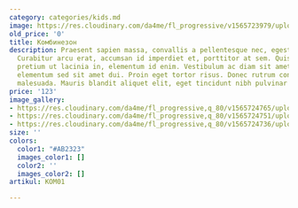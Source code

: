 ```yaml
---
category: categories/kids.md
image: https://res.cloudinary.com/da4me/fl_progressive/v1565723979/uploads/%D0%91%D0%B5%D0%B7-%D0%B8%D0%BC%D0%B5%D0%BD%D0%B8-5_xjes0u.jpg
old_price: '0'
title: Комбинезон
description: Praesent sapien massa, convallis a pellentesque nec, egestas non nisi.
  Curabitur arcu erat, accumsan id imperdiet et, porttitor at sem. Quisque velit nisi,
  pretium ut lacinia in, elementum id enim. Vestibulum ac diam sit amet quam vehicula
  elementum sed sit amet dui. Proin eget tortor risus. Donec rutrum congue leo eget
  malesuada. Mauris blandit aliquet elit, eget tincidunt nibh pulvinar a.
price: '123'
image_gallery:
- https://res.cloudinary.com/da4me/fl_progressive,q_80/v1565724765/uploads/IMG_3364_1_ykhypn.jpg
- https://res.cloudinary.com/da4me/fl_progressive,q_80/v1565724751/uploads/IMG_3346_nkogzk.jpg
- https://res.cloudinary.com/da4me/fl_progressive,q_80/v1565724736/uploads/IMG_3338_vkmo6j.jpg
size: ''
colors:
  color1: "#AB2323"
  images_color1: []
  color2: ''
  images_color2: []
artikul: КОМ01

---
```

